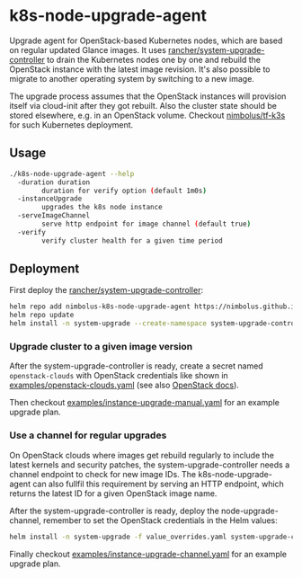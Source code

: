 # k8s-node-upgrade-agent

Upgrade agent for OpenStack-based Kubernetes nodes, which are based on regular updated Glance images.
It uses [rancher/system-upgrade-controller](https://github.com/rancher/system-upgrade-controller) to drain the Kubernetes nodes one by one and rebuild the OpenStack instance with the latest image revision. It's also possible to migrate to another operating system by switching to a new image.

The upgrade process assumes that the OpenStack instances will provision itself via cloud-init after they got rebuilt. Also the cluster state should be stored elsewhere, e.g. in an OpenStack volume. Checkout [nimbolus/tf-k3s](https://github.com/nimbolus/tf-k3s) for such Kubernetes deployment.

## Usage

```sh
./k8s-node-upgrade-agent --help
  -duration duration
    	duration for verify option (default 1m0s)
  -instanceUpgrade
    	upgrades the k8s node instance
  -serveImageChannel
    	serve http endpoint for image channel (default true)
  -verify
    	verify cluster health for a given time period
```

## Deployment

First deploy the [rancher/system-upgrade-controller](https://github.com/rancher/system-upgrade-controller#deploying):
```sh
helm repo add nimbolus-k8s-node-upgrade-agent https://nimbolus.github.io/k8s-node-upgrade-agent
helm repo update
helm install -n system-upgrade --create-namespace system-upgrade-controller nimbolus-k8s-node-upgrade-agent/system-upgrade-controller
```

### Upgrade cluster to a given image version

After the system-upgrade-controller is ready, create a secret named `openstack-clouds` with OpenStack credentials like shown in [examples/openstack-clouds.yaml](./examples/openstack-clouds.yaml) (see also [OpenStack docs](https://docs.openstack.org/python-openstackclient/latest/cli/man/openstack.html#config-files)).

Then checkout [examples/instance-upgrade-manual.yaml](./examples/instance-upgrade-manual.yaml) for an example upgrade plan.

### Use a channel for regular upgrades

On OpenStack clouds where images get rebuild regularly to include the latest kernels and security patches, the system-upgrade-controller needs a channel endpoint to check for new image IDs. The k8s-node-upgrade-agent can also fullfil this requirement by serving an HTTP endpoint, which returns the latest ID for a given OpenStack image name.

After the system-upgrade-controller is ready, deploy the node-upgrade-channel, remember to set the OpenStack credentials in the Helm values:
```sh
helm install -n system-upgrade -f value_overrides.yaml system-upgrade-controller nimbolus-k8s-node-upgrade-agent/node-upgrade-channel
```

Finally checkout [examples/instance-upgrade-channel.yaml](./examples/instance-upgrade-channel.yaml) for an example upgrade plan.
